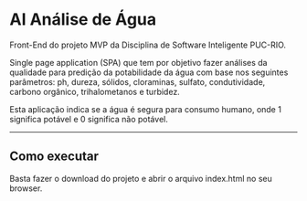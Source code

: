 # AI Análise de Água

Front-End do projeto MVP da Disciplina de Software Inteligente PUC-RIO. 

Single page application (SPA) que tem por objetivo fazer análises da qualidade para predição da potabilidade da água com base nos seguintes parâmetros: ph, dureza, sólidos, cloraminas, sulfato, condutividade, carbono orgânico, trihalometanos e turbidez.

Esta aplicação indica se a água é segura para consumo humano, onde 1 significa potável e 0 significa não potável.

---
## Como executar

Basta fazer o download do projeto e abrir o arquivo index.html no seu browser.
